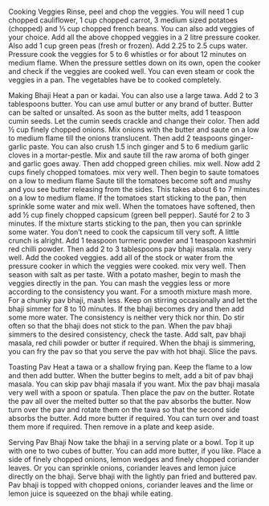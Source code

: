 Cooking Veggies
Rinse, peel and chop the veggies. You will need 1 cup chopped cauliflower, 1 cup chopped carrot, 3 medium sized potatoes (chopped) and ⅓ cup chopped french beans. You can also add veggies of your choice.
Add all the above chopped veggies in a 2 litre pressure cooker. Also add 1 cup green peas (fresh or frozen).
Add 2.25 to 2.5 cups water.
Pressure cook the veggies for 5 to 6 whistles or for about 12 minutes on medium flame.
When the pressure settles down on its own, open the cooker and check if the veggies are cooked well. You can even steam or cook the veggies in a pan. The vegetables have be to cooked completely.


Making Bhaji
Heat a pan or kadai. You can also use a large tawa. Add 2 to 3 tablespoons butter. You can use amul butter or any brand of butter. Butter can be salted or unsalted.
As soon as the butter melts, add 1 teaspoon cumin seeds.
Let the cumin seeds crackle and change their color.
Then add ½ cup finely chopped onions.
Mix onions with the butter and saute on a low to medium flame till the onions translucent.
Then add 2 teaspoons ginger-garlic paste. You can also crush 1.5 inch ginger and 5 to 6 medium garlic cloves in a mortar-pestle. 
Mix and saute till the raw aroma of both ginger and garlic goes away.
Then add chopped green chilies. mix well.
Now add 2 cups finely chopped tomatoes. mix very well.
Then begin to saute tomatoes on a low to medium flame
Saute till the tomatoes become soft and mushy and you see butter releasing from the sides. This takes about 6 to 7 minutes on a low to medium flame. If the tomatoes start sticking to the pan, then sprinkle some water and mix well.
When the tomatoes have softened, then add ½ cup finely chopped capsicum (green bell pepper). Sauté for 2 to 3 minutes. If the mixture starts sticking to the pan, then you can sprinkle some water. You don’t need to cook the capsicum till very soft. A little crunch is alright.
Add 1 teaspoon turmeric powder and 1 teaspoon kashmiri red chilli powder.
Then add 2 to 3 tablespoons pav bhaji masala. mix very well.
Add the cooked veggies. add all of the stock or water from the pressure cooker in which the veggies were cooked. mix very well.
Then season with salt as per taste.
With a potato masher, begin to mash the veggies directly in the pan.
You can mash the veggies less or more according to the consistency you want. For a smooth mixture mash more. For a chunky pav bhaji, mash less.
Keep on stirring occasionally and let the bhaji simmer for 8 to 10 minutes. 
If the bhaji becomes dry and then add some more water. The consistency is neither very thick nor thin.
Do stir often so that the bhaji does not stick to the pan. When the pav bhaji simmers to the desired consistency, check the taste. Add salt, pav bhaji masala, red chili powder or butter if required.
When the bhaji is simmering, you can fry the pav so that you serve the pav with hot bhaji. Slice the pavs.


Toasting Pav
Heat a tawa or a shallow frying pan. Keep the flame to a low and then add butter.
When the butter begins to melt, add a bit of pav bhaji masala. You can skip pav bhaji masala if you want.
Mix the pav bhaji masala very well with a spoon or spatula.
Then place the pav on the butter.
Rotate the pav all over the melted butter so that the pav absorbs the butter.
Now turn over the pav and rotate them on the tawa so that the second side absorbs the butter. Add more butter if required.
You can turn over and toast them more if required. Then remove in a plate and keep aside.


Serving Pav Bhaji
Now take the bhaji in a serving plate or a bowl. Top it up with one to two cubes of butter. You can add more butter, if you like. 
Place a side of finely chopped onions, lemon wedges and finely chopped coriander leaves. Or you can sprinkle onions, coriander leaves and lemon juice directly on the bhaji. 
Serve bhaji with the lightly pan fried and buttered pav. Pav bhaji is topped with chopped onions, coriander leaves and the lime or lemon juice is squeezed on the bhaji while eating. 